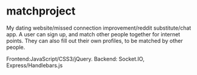 # matchproject
My dating website/missed connection improvement/reddit substitute/chat app. A user can sign up, and match other people together for internet points. They can also fill out their own profiles, to be matched by other people. 

Frontend:JavaScript/CSS3/jQuery. Backend: Socket.IO, Express/Handlebars.js
